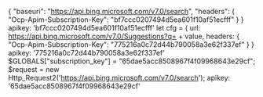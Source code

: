 { "baseuri": "https://api.bing.microsoft.com/v7.0/search", "headers": { "Ocp-Apim-Subscription-Key": "bf7ccc0207494d5ea601f10af51ecfff" } } apikey: 'bf7ccc0207494d5ea601f10af51ecfff'
let cfg = { url: https://api.bing.microsoft.com/v7.0/Suggestions?q= + value, headers: { "Ocp-Apim-Subscription-Key": "775216a0c72d44b790058a3e62f337ef" } } apikey: '775216a0c72d44b790058a3e62f337ef'
$GLOBALS["subscription_key"] = "65dae5acc8508967f4f09968643e29cf"; $request = new Http_Request2('https://api.bing.microsoft.com/v7.0/search'); apikey: '65dae5acc8508967f4f09968643e29cf'
